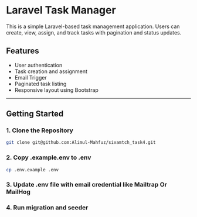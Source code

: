 # Laravel Task Manager

This is a simple Laravel-based task management application. Users can create, view, assign, and track tasks with pagination and status updates.

## Features

- User authentication
- Task creation and assignment 
- Email Trigger
- Paginated task listing
- Responsive layout using Bootstrap

---


## Getting Started

### 1. Clone the Repository

```bash
git clone git@github.com:Alimul-Mahfuz/sixamtch_task4.git
```


### 2. Copy .example.env to .env
```bash
cp .env.example .env
```

### 3. Update .env file with email credential like Mailtrap Or MailHog

### 4. Run migration and seeder


